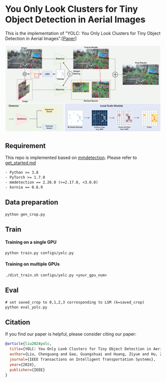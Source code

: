 # You Only Look Clusters for Tiny Object Detection in Aerial Images

This is the implementation of "YOLC: You Only Look Clusters for Tiny Object Detection in Aerial Images".[[Paper](https://arxiv.org/abs/2404.06180)]

<p align="center">
    <img src="framework.jpg"/>
</p>

## Requirement
This repo is implemented based on [mmdetection](https://github.com/open-mmlab/mmdetection). Please refer to [get_started.md](https://github.com/open-mmlab/mmdetection/blob/v2.26.0/docs/en/get_started.md)

	- Python >= 3.8
	- PyTorch >= 1.7.0
	- mmdetection == 2.26.0 (>=2.17.0, <3.0.0)
	- kornia == 0.6.9

##  Data preparation
```
python gen_crop.py
```

##  Train
#### Training on a single GPU
```
python train.py configs/yolc.py
```

#### Training on multiple GPUs
```
./dist_train.sh configs/yolc.py <your_gpu_num>
```

##  Eval
```
# set saved_crop to 0,1,2,3 corresponding to LSM (k=saved_crop)
python eval_yolc.py
```

## Citation
If you find our paper is helpful, please consider citing our paper:
```BibTeX
@article{liu2024yolc,
  title={YOLC: You Only Look Clusters for Tiny Object Detection in Aerial Images},
  author={Liu, Chenguang and Gao, Guangshuai and Huang, Ziyue and Hu, Zhenghui and Liu, Qingjie and Wang, Yunhong},
  journal={IEEE Transactions on Intelligent Transportation Systems},
  year={2024},
  publisher={IEEE}
}
```